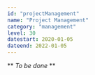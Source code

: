 ```yaml
---
id: "projectManagement"
name: "Project Management"
category: "management"
level: 30
datestart: 2020-01-05
dateend: 2022-01-05
---
```


** _To be done_ **